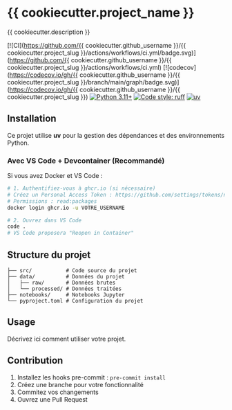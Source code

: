 # {{ cookiecutter.project_name }}

{{ cookiecutter.description }}

[![CI](https://github.com/{{ cookiecutter.github_username }}/{{ cookiecutter.project_slug }}/actions/workflows/ci.yml/badge.svg)](https://github.com/{{ cookiecutter.github_username }}/{{ cookiecutter.project_slug }}/actions/workflows/ci.yml)
[![codecov](https://codecov.io/gh/{{ cookiecutter.github_username }}/{{ cookiecutter.project_slug }}/branch/main/graph/badge.svg)](https://codecov.io/gh/{{ cookiecutter.github_username }}/{{ cookiecutter.project_slug }})
[![Python 3.11+](https://img.shields.io/badge/python-3.11+-blue.svg)](https://www.python.org/downloads/)
[![Code style: ruff](https://img.shields.io/endpoint?url=https://raw.githubusercontent.com/astral-sh/ruff/main/assets/badge/v2.json)](https://github.com/astral-sh/ruff)
[![uv](https://img.shields.io/endpoint?url=https://raw.githubusercontent.com/astral-sh/uv/main/assets/badge/v0.json)](https://github.com/astral-sh/uv)

## Installation

Ce projet utilise **uv** pour la gestion des dépendances et des environnements Python.

### Avec VS Code + Devcontainer (Recommandé)

Si vous avez Docker et VS Code :

```bash
# 1. Authentifiez-vous à ghcr.io (si nécessaire)
# Créez un Personal Access Token : https://github.com/settings/tokens/new
# Permissions : read:packages
docker login ghcr.io -u VOTRE_USERNAME

# 2. Ouvrez dans VS Code
code .
# VS Code proposera "Reopen in Container"
```

## Structure du projet

```
├── src/           # Code source du projet
├── data/          # Données du projet
│   ├── raw/       # Données brutes
│   └── processed/ # Données traitées
├── notebooks/     # Notebooks Jupyter
└── pyproject.toml # Configuration du projet
```

## Usage

Décrivez ici comment utiliser votre projet.

## Contribution

1. Installez les hooks pre-commit : `pre-commit install`
2. Créez une branche pour votre fonctionnalité
3. Commitez vos changements
4. Ouvrez une Pull Request